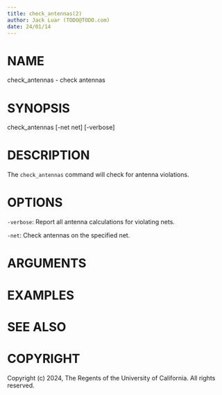 ```yaml
---
title: check_antennas(2)
author: Jack Luar (TODO@TODO.com)
date: 24/01/14
---
```


# NAME

check_antennas - check antennas

# SYNOPSIS

check_antennas 
    [-net net] 
    [-verbose]


# DESCRIPTION

The `check_antennas` command will check for antenna violations.

# OPTIONS

`-verbose`:  Report all antenna calculations for violating nets.

`-net`:  Check antennas on the specified net.

# ARGUMENTS

# EXAMPLES

# SEE ALSO

# COPYRIGHT

Copyright (c) 2024, The Regents of the University of California. All rights reserved.
